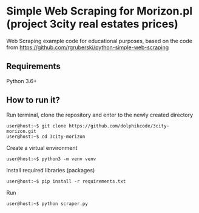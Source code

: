 # Simple Web Scraping for Morizon.pl (project 3city real estates prices)

Web Scraping example code for educational purposes, based on the code from https://github.com/rgruberski/python-simple-web-scraping

## Requirements

Python 3.6+

## How to run it?

Run terminal, clone the repository and enter to the newly created directory
```console
user@host:~$ git clone https://github.com/dolphikcode/3city-morizon.git
user@host:~$ cd 3city-morizon
```

Create a virtual environment
```console
user@host:~$ python3 -m venv venv
```

Install required libraries (packages)
```console
user@host:~$ pip install -r requirements.txt
```

Run
```console
user@host:~$ python scraper.py
```
